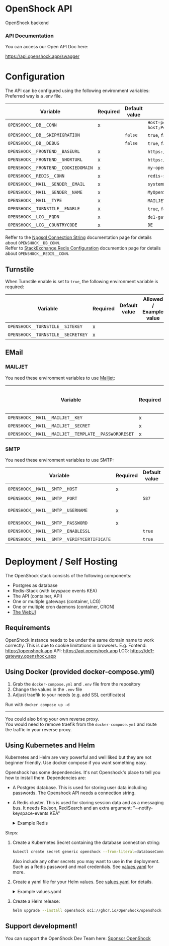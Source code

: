 # OpenShock API

OpenShock backend

### API Documentation 
You can access our Open API Doc here:

https://api.openshock.app/swagger

# Configuration

The API can be configured using the following environment variables:
Preferred way is a .env file.

| Variable                            | Required | Default value | Allowed / Example value                                                                                  |
|-------------------------------------|----------|---------------|----------------------------------------------------------------------------------------------------------|
| `OPENSHOCK__DB__CONN`               | x        |               | `Host=postgres-server-host;Port=5432;Database=openshock;Username=openshock;Password=superSecurePassword` |
| `OPENSHOCK__DB__SKIPMIGRATION`      |          | `false`       | `true`, `false`                                                                                          |
| `OPENSHOCK__DB__DEBUG`              |          | `false`       | `true`, `false`                                                                                          |
| `OPENSHOCK__FRONTEND__BASEURL`      | x        |               | `https://my-openshock-instance.net` or `https://shocklink.net`                                           |
| `OPENSHOCK__FRONTEND__SHORTURL`     | x        |               | `https://myoi.net` or `https://shockl.ink`                                                               |
| `OPENSHOCK__FRONTEND__COOKIEDOMAIN` | x        |               | `my-openshock-instance.net`                                                                              |
| `OPENSHOCK__REDIS__CONN`            | x        |               | `redis-server-host:6379`                                                                                 |                                            
| `OPENSHOCK__MAIL__SENDER__EMAIL`    | x        |               | `system@my-openshock-instance.net`                                                                       |
| `OPENSHOCK__MAIL__SENDER__NAME`     | x        |               | `MyOpenShockInstance System`                                                                             |
| `OPENSHOCK__MAIL__TYPE`             | x        |               | `MAILJET`, `SMTP`                                                                                        |
| `OPENSHOCK__TURNSTILE__ENABLE`      | x        |               | `true`, `false`                                                                                          |
| `OPENSHOCK__LCG__FQDN`              | x        |               | `de1-gateway.my-openshock-instance.net` `de1-gateway.shocklink.net`                                      |
| `OPENSHOCK__LCG__COUNTRYCODE`       | x        |               | `DE`                                                                                                     |

Reffer to the [Npgsql Connection String](https://www.npgsql.org/doc/connection-string-parameters.html) documentation page for details about `OPENSHOCK__DB_CONN`.  
Reffer to [StackExchange.Redis Configuration](https://stackexchange.github.io/StackExchange.Redis/Configuration.html) documention page for details about `OPENSHOCK__REDIS__CONN`.

## Turnstile

When Turnstile enable is set to `true`, the following environment variable is required:

| Variable                          | Required | Default value | Allowed / Example value |
|-----------------------------------|----------|---------------|-------------------------|
| `OPENSHOCK__TURNSTILE__SITEKEY`   | x        |               |                         |
| `OPENSHOCK__TURNSTILE__SECRETKEY` | x        |               |                         |  

## EMail

### MAILJET

You need these environment variables to use [Mailjet](https://www.mailjet.com/):

| Variable                                            | Required | Default value | Allowed / Example value |
|-----------------------------------------------------|----------|---------------|-------------------------|
| `OPENSHOCK__MAIL__MAILJET__KEY`                     | x        |               |                         |
| `OPENSHOCK__MAIL__MAILJET__SECRET`                  | x        |               |                         |
| `OPENSHOCK__MAIL__MAILJET__TEMPLATE__PASSWORDRESET` | x        |               |                         |

### SMTP

You need these environment variables to use SMTP:

| Variable                                   | Required | Default value | Allowed / Example value            |
|--------------------------------------------|----------|---------------|------------------------------------|
| `OPENSHOCK__MAIL__SMTP__HOST`              | x        |               | `mail.my-openshock-instance.net`   |
| `OPENSHOCK__MAIL__SMTP__PORT`              |          | `587`         | `587`                              |
| `OPENSHOCK__MAIL__SMTP__USERNAME`          | x        |               | `system@my-openshock-instance.net` |
| `OPENSHOCK__MAIL__SMTP__PASSWORD`          | x        |               | `superSecurePassword`              |
| `OPENSHOCK__MAIL__SMTP__ENABLESSL`         |          | `true`        | `true` or `false`                  |
| `OPENSHOCK__MAIL__SMTP__VERIFYCERTIFICATE` |          | `true`        | `true` or `false`                  |

# Deployment / Self Hosting

The OpenShock stack consists of the following components:

- Postgres as database
- Redis-Stack (with keyspace events KEA)
- The API (container, API)
- One or multiple gateways (container, LCG)
- One or multiple cron daemons (container, CRON)
- [The WebUI](https://github.com/OpenShock/WebUI)

## Requirements

OpenShock instance needs to be under the same domain name to work correctly. This is due to cookie limitations in
browsers.
E.g.
Fontend: https://openshock.app
API: https://api.openshock.app
LCG: https://de1-gateway.openshock.app

## Using Docker (provided docker-compose.yml)

1. Grab the `docker-compose.yml` and `.env` file from the repository
2. Change the values in the `.env` file
3. Adjust traefik to your needs (e.g. add SSL certificates)

Run with `docker compose up -d`

---

You could also bring your own reverse proxy.  
You would need to remove traefik from the `docker-compose.yml` and route the traffic in your reverse proxy.

## Using Kubernetes and Helm
Kubernetes and Helm are very powerful and well liked but they are not beginner friendly. Use docker compose if you want something easy.

Openshock has some dependencies. It's not Openshock's place to tell you how to install them. 
Dependencies are:
- A Postgres database. This is used for storing user data including passwords. The Openshock API needs a connection string.
- A Redis cluster. This is used for storing session data and as a messaging bus. It needs ReJson, RediSearch
 and an extra argument: "--notify-keyspace-events KEA" 
    <details>
    <summary>Example Redis</summary>
    Here is a very basic but not necessarily good deployment of Redis that works.

    ```yaml
    apiVersion: apps/v1
    kind: Deployment
    metadata:
    name: redis
    spec:
    replicas: 1
    selector:
        matchLabels:
        app: redis
    template:
        metadata:
        labels:
            app: redis
        spec:
        containers:
            - name: redis
            image: redis/redis-stack
            env: 
                - name: REDIS_ARGS
                value: '--notify-keyspace-events KEA'
            ports:
                - name: redis
                containerPort: 6379
                protocol: TCP
    ---
    apiVersion: v1
    kind: Service
    metadata:
    name: redis
    spec:
    type: ClusterIP
    ports:
        - port: 6379
        targetPort: redis
        protocol: TCP
        name: redis
    selector:
        app: redis
    ```

    </details>

Steps:
1. Create a Kubernetes Secret containing the database connection string:
    ```sh
    kubectl create secret generic openshock --from-literal=databaseConnection='Host=10.0.0.5;Port=5432;Database=openshock;Username=openshock;Password=password123'
    ```
    Also include any other secrets you may want to use in the deployment. Such as a Redis password and mail credentials. See [values.yaml](./charts/openshock/values.yaml) for more.
1. Create a yaml file for your Helm values. See [values.yaml](./charts/openshock/values.yaml) for details. 
   <details>
   <summary>Example values.yaml</summary>
   
   ```yaml
    appConfig:
      database:
        connectionSecretName: openshock
        connectionSecretKey: databaseConnection
      redis:
        host: redis
      frontend:
        name: MyOpenshock
        baseUrl: https://myopenshock.com
        shortUrl: https://myopenshock.com
        cookieDomain: myopenshock.com
      apiUrl: https://api.myopenshock.com
      liveControllerGateway:
        countryCode: NZ
        fcdn: lcg.myopenshock.com

    api:
      ingress:
        enabled: true
        hosts:
          - host: api.myopenshock.com
            paths:
              - path: /
                pathType: Prefix
        tls:
          - secretName: openshock-api-tls
             hosts:
               - api.myopenshock.com

    liveControllerGateway:
      ingress:
        enabled: true
        hosts:
          - host: lcg.myopenshock.com
            paths:
              - path: /
                pathType: Prefix
        tls:
          - secretName: openshock-lcg-tls
        hosts:
          - lcg.myopenshock.com

    webUi:
      enabled: true
      ingress:
        enabled: true
        hosts:
          - host: myopenshock.com
            paths:
              - path: /
                pathType: Prefix
        tls:
          - secretName: openshock-webui-tls
            hosts:
              - myopenshock.com
   ```
   </details>

1. Create a Helm release:
   ```sh
   helm upgrade --install openshock oci://ghcr.io/OpenShock/openshock -f values.yaml
   ```

## Support development!

You can support the OpenShock Dev Team here: [Sponsor OpenShock](https://github.com/sponsors/OpenShock)
